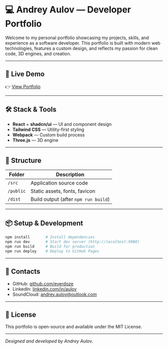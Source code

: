 # 💻 Andrey Aulov — Developer Portfolio

Welcome to my personal portfolio showcasing my projects, skills, and experience as a software developer. This portfolio is built with modern web technologies, features a custom design, and reflects my passion for clean code, 3D engines, and creation.

---

## 🚀 Live Demo
👉 [View Portfolio](https://everdoze.github.io/webglcard/)

---

## 🛠 Stack & Tools
- **React** + **shadcn/ui** — UI and component design
- **Tailwind CSS** — Utility-first styling
- **Webpack** — Custom build process
- **Three.js** — 3D engine
---

## 📂 Structure
| Folder      | Description                      |
|-------------|----------------------------------|
| `/src`      | Application source code          |
| `/public`   | Static assets, fonts, favicon    |
| `/dist`     | Build output (after `npm run build`) |

---

## 📦 Setup & Development
```bash
npm install       # Install dependencies
npm run dev       # Start dev server (http://localhost:9000)
npm run build     # Build for production
npm run deploy    # Deploy to GitHub Pages
```

---

## 🔗 Contacts
- GitHub: [github.com/everdoze](https://github.com/everdoze)
- LinkedIn: [linkedin.com/in/aulov](https://linkedin.com/in/aulov)
- SoundCloud: [andrey.aulov@outlook.com](mailto:andrey.aulov@outlook.com)

---

## 📜 License
This portfolio is open-source and available under the MIT License.

---

_Designed and developed by Andrey Aulov._
